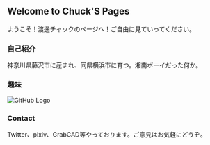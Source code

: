 ## Welcome to Chuck'S Pages

ようこそ！渡邊チャックのページへ！ご自由に見ていってください。

### 自己紹介

神奈川県藤沢市に産まれ、同県横浜市に育つ。湘南ボーイだった何か。


### 趣味

![GitHub Logo](D:\Desktop\WatanabeYuusuke\murakumo.jpg)

### Contact

Twitter、pixiv、GrabCAD等やっております。ご意見はお気軽にどうぞ。
